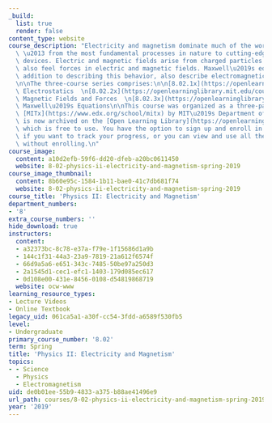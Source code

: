 ```yaml
---
_build:
  list: true
  render: false
content_type: website
course_description: "Electricity and magnetism dominate much of the world around us\
  \ \u2013 from the most fundamental processes in nature to cutting-edge electronic\
  \ devices. Electric and magnetic fields arise from charged particles. Charged particles\
  \ also feel forces in electric and magnetic fields. Maxwell\u2019s equations, in\
  \ addition to describing this behavior, also describe electromagnetic radiation.\_\
  \n\nThe three-course series comprises:\n\n[8.02.1x](https://openlearninglibrary.mit.edu/courses/course-v1:MITx+8.02.1x+1T2019/about):\
  \ Electrostatics  \n[8.02.2x](https://openlearninglibrary.mit.edu/courses/course-v1:MITx+8.02.2x+2T2018/about):\
  \ Magnetic Fields and Forces  \n[8.02.3x](https://openlearninglibrary.mit.edu/courses/course-v1:MITx+8.02.3x+1T2019/about):\
  \ Maxwell\u2019s Equations\n\nThis course was organized as a three-part series on\
  \ [MITx](https://www.edx.org/school/mitx) by MIT\u2019s Department of Physics and\
  \ is now archived on the [Open Learning Library](https://openlearning.mit.edu/courses-programs/open-learning-library),\
  \ which is free to use. You have the option to sign up and enroll in each module\
  \ if you want to track your progress, or you can view and use all the materials\
  \ without enrolling.\n"
course_image:
  content: a10d2efb-59f6-dd20-dfeb-a20bc0611450
  website: 8-02-physics-ii-electricity-and-magnetism-spring-2019
course_image_thumbnail:
  content: 8b60e95c-1584-1b11-bae0-41c7db681f74
  website: 8-02-physics-ii-electricity-and-magnetism-spring-2019
course_title: 'Physics II: Electricity and Magnetism'
department_numbers:
- '8'
extra_course_numbers: ''
hide_download: true
instructors:
  content:
  - a32373bc-8c78-e37a-f79e-1f15686d1a9b
  - 144c1f31-44a3-23a9-7819-21a612f6574f
  - 66d9a5a6-e651-343c-7485-50be97a250d3
  - 2a1545d1-cec1-efc1-1403-179d085ec617
  - 0d108e00-431e-8456-0108-d54819868719
  website: ocw-www
learning_resource_types:
- Lecture Videos
- Online Textbook
legacy_uid: 061ca5a1-a30f-cc54-3fdd-a6589f530fb5
level:
- Undergraduate
primary_course_number: '8.02'
term: Spring
title: 'Physics II: Electricity and Magnetism'
topics:
- - Science
  - Physics
  - Electromagnetism
uid: de0b01ee-55b9-4833-a375-b88ae41496e9
url_path: courses/8-02-physics-ii-electricity-and-magnetism-spring-2019
year: '2019'
---
```

